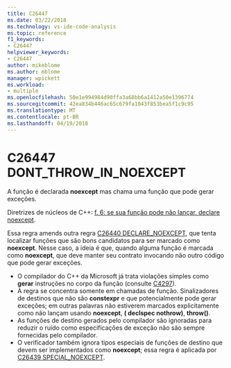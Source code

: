 ```yaml
---
title: C26447
ms.date: 03/22/2018
ms.technology: vs-ide-code-analysis
ms.topic: reference
f1_keywords:
- C26447
helpviewer_keywords:
- C26447
author: mikeblome
ms.author: mblome
manager: wpickett
ms.workload:
- multiple
ms.openlocfilehash: 50e1e994984d90ffa3a68bb6a1412a50e1396774
ms.sourcegitcommit: 42ea834b446ac65c679fa1043f853bea5f1c9c95
ms.translationtype: MT
ms.contentlocale: pt-BR
ms.lasthandoff: 04/19/2018
---
```

# <a name="c26447-dontthrowinnoexcept"></a>C26447 DONT_THROW_IN_NOEXCEPT

A função é declarada **noexcept** mas chama uma função que pode gerar exceções.

Diretrizes de núcleos de C++: [f. 6: se sua função pode não lançar, declare noexcept](https://github.com/isocpp/CppCoreGuidelines/blob/master/CppCoreGuidelines.md#f6-if-your-function-may-not-throw-declare-it-noexcept).

Essa regra amends outra regra [C26440 DECLARE_NOEXCEPT](c26440.md), que tenta localizar funções que são bons candidatos para ser marcado como **noexcept**. Nesse caso, a ideia é que, quando alguma função é marcada como **noexcept**, que deve manter seu contrato invocando não outro código que pode gerar exceções.

- O compilador do C++ da Microsoft já trata violações simples como **gerar** instruções no corpo da função (consulte [C4297](/cpp/error-messages/compiler-warnings/compiler-warning-level-1-c4297)).
- A regra se concentra somente em chamadas de função. Sinalizadores de destinos que não são **constexpr** e que potencialmente pode gerar exceções; em outras palavras não estiverem marcados explicitamente como não lançam usando **noexcept**, **( declspec nothrow)**, **throw()**.
- As funções de destino gerados pelo compilador são ignoradas para reduzir o ruído como especificações de exceção não são sempre fornecidas pelo compilador.
- O verificador também ignora tipos especiais de funções de destino que devem ser implementados como **noexcept**; essa regra é aplicada por [C26439 SPECIAL_NOEXCEPT](c26439.md).

